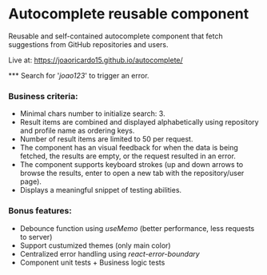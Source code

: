 # Autocomplete reusable component

Reusable and self-contained autocomplete component that fetch suggestions from GitHub repositories and users.

Live at: https://joaoricardo15.github.io/autocomplete/

\*\*\* Search for '_joao123_' to trigger an error.

### Business criteria:

- Minimal chars number to initialize search: 3.
- Result items are combined and displayed alphabetically using repository and profile
  name as ordering keys.
- Number of result items are limited to 50 per request.
- The component has an visual feedback for when the data is being fetched, the
  results are empty, or the request resulted in an error.
- The component supports keyboard strokes (up and down arrows to browse the results,
  enter to open a new tab with the repository/user page).
- Displays a meaningful snippet of testing abilities.

### Bonus features:

- Debounce function using _useMemo_ (better performance, less requests to server)
- Support custumized themes (only main color)
- Centralized error handling using _react-error-boundary_
- Component unit tests + Business logic tests
